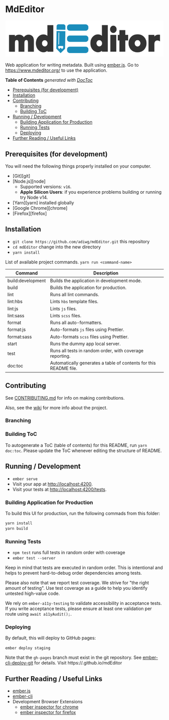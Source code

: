 # MdEditor
![](mdeditor.png)

Web application for writing metadata. Built using [ember.js](http://emberjs.com/). Go to https://www.mdeditor.org/ to use the application.

<!-- START doctoc generated TOC please keep comment here to allow auto update -->
<!-- DON'T EDIT THIS SECTION, INSTEAD RE-RUN doctoc TO UPDATE -->
**Table of Contents**  *generated with [DocToc](https://github.com/thlorenz/doctoc)*

- [Prerequisites (for development)](#prerequisites-for-development)
- [Installation](#installation)
- [Contributing](#contributing)
  - [Branching](#branching)
  - [Building ToC](#building-toc)
- [Running / Development](#running--development)
  - [Building Application for Production](#building-application-for-production)
  - [Running Tests](#running-tests)
  - [Deploying](#deploying)
- [Further Reading / Useful Links](#further-reading--useful-links)

<!-- END doctoc generated TOC please keep comment here to allow auto update -->

## Prerequisites (for development)

You will need the following things properly installed on your computer.

- [Git][git]
- [Node.js][node]
  - Supported versions: `v16`.
  - **Apple Silicon Users**:  if you experience problems building or running try Node v14.
- [Yarn][yarn] installed globally
- [Google Chrome][chrome]
- [Firefox][firefox]


## Installation

* `git clone https://github.com/adiwg/mdEditor.git` this repository
* `cd mdEditor` change into the new directory
* `yarn install`

List of available project commands.  `yarn run <command-name>`

| Command | Description |
| ------- | ----------- |
| build:development | Builds the application in development mode. |
| build | Builds the application for production. |
| lint | Runs all lint commands. |
| lint:hbs | Lints `hbs` template files. |
| lint:js | Lints `js` files. |
| lint:sass | Lints `scss` files. |
| format | Runs all auto-formatters. |
| format:js | Auto-formats `js` files using Prettier. |
| format:sass | Auto-formats `scss` files using Prettier. |
| start | Runs the dummy app local server. |
| test | Runs all tests in random order, with coverage reporting. |
| doc:toc | Automatically generates a table of contents for this README file. |

## Contributing
See [CONTRIBUTING.md](./CONTRIBUTING.md) for info on making contributions.

Also, see the [wiki](https://github.com/adiwg/mdEditor/wiki) for more info about the project.

### Branching

### Building ToC

To autogenerate a ToC (table of contents) for this README,
run `yarn doc:toc`.  Please update the ToC whenever editing the structure
of README.

## Running / Development

* `ember serve`
* Visit your app at [http://localhost:4200](http://localhost:4200).
* Visit your tests at [http://localhost:4200/tests](http://localhost:4200/tests).

### Building Application for Production

To build this UI for production, run the following commads from this folder:

```bash
yarn install
yarn build
```

### Running Tests

- `npm test` runs full tests in random order with coverage
- `ember test --server`

Keep in mind that tests are executed in random order.  This is intentional
and helps to prevent hard-to-debug order dependencies among tests.

Please also note that we report test coverage.  We strive for "the right amount
of testing".  Use test coverage as a guide to help you identify untested
high-value code.

We rely on `ember-a11y-testing` to validate accessibility in acceptance tests.
If you write acceptance tests, please ensure at least one validation per
route using `await a11yAudit();`.

### Deploying

By default, this will deploy to GitHub pages:

 `ember deploy staging`

 Note that the `gh-pages` branch must exist in the git repository. See [ember-cli-deploy-git](https://github.com/ef4/ember-cli-deploy-git#usage) for details.
 Visit https://<GitHub Username>.github.io/mdEditor

## Further Reading / Useful Links

* [ember.js](http://emberjs.com/)
* [ember-cli](https://cli.emberjs.com/)
* Development Browser Extensions
  * [ember inspector for chrome](https://chrome.google.com/webstore/detail/ember-inspector/bmdblncegkenkacieihfhpjfppoconhi)
  * [ember inspector for firefox](https://addons.mozilla.org/en-US/firefox/addon/ember-inspector/)
